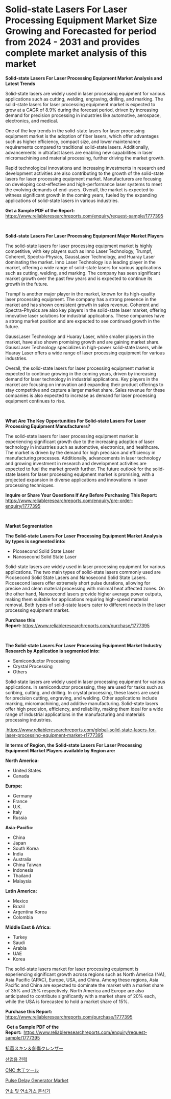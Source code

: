 <p><h1>Solid-state Lasers For Laser Processing Equipment Market Size Growing and Forecasted for period from 2024 - 2031 and provides complete market analysis of this market</h1></p><p><strong>Solid-state Lasers For Laser Processing Equipment Market Analysis and Latest Trends</strong></p>
<p><p>Solid-state lasers are widely used in laser processing equipment for various applications such as cutting, welding, engraving, drilling, and marking. The solid-state lasers for laser processing equipment market is expected to grow at a CAGR of 8.9% during the forecast period, driven by increasing demand for precision processing in industries like automotive, aerospace, electronics, and medical.</p><p>One of the key trends in the solid-state lasers for laser processing equipment market is the adoption of fiber lasers, which offer advantages such as higher efficiency, compact size, and lower maintenance requirements compared to traditional solid-state lasers. Additionally, advancements in ultrafast lasers are enabling new capabilities in laser micromachining and material processing, further driving the market growth.</p><p>Rapid technological innovations and increasing investments in research and development activities are also contributing to the growth of the solid-state lasers for laser processing equipment market. Manufacturers are focusing on developing cost-effective and high-performance laser systems to meet the evolving demands of end-users. Overall, the market is expected to witness significant growth in the coming years, fueled by the expanding applications of solid-state lasers in various industries.</p></p>
<p><strong>Get a Sample PDF of the Report:&nbsp;</strong> <a href="https://www.reliableresearchreports.com/enquiry/request-sample/1777395">https://www.reliableresearchreports.com/enquiry/request-sample/1777395</a></p>
<p>&nbsp;</p>
<p><strong>Solid-state Lasers For Laser Processing Equipment Major Market Players</strong></p>
<p><p>The solid-state lasers for laser processing equipment market is highly competitive, with key players such as Inno Laser Technology, Trumpf, Coherent, Spectra-Physics, GaussLaser Technology, and Huaray Laser dominating the market. Inno Laser Technology is a leading player in the market, offering a wide range of solid-state lasers for various applications such as cutting, welding, and marking. The company has seen significant market growth over the past few years and is expected to continue its growth in the future.</p><p>Trumpf is another major player in the market, known for its high-quality laser processing equipment. The company has a strong presence in the market and has shown consistent growth in sales revenue. Coherent and Spectra-Physics are also key players in the solid-state laser market, offering innovative laser solutions for industrial applications. These companies have a strong market position and are expected to see continued growth in the future.</p><p>GaussLaser Technology and Huaray Laser, while smaller players in the market, have also shown promising growth and are gaining market share. GaussLaser Technology specializes in high-power solid-state lasers, while Huaray Laser offers a wide range of laser processing equipment for various industries.</p><p>Overall, the solid-state lasers for laser processing equipment market is expected to continue growing in the coming years, driven by increasing demand for laser technology in industrial applications. Key players in the market are focusing on innovation and expanding their product offerings to stay competitive and capture a larger market share. Sales revenue for these companies is also expected to increase as demand for laser processing equipment continues to rise.</p></p>
<p>&nbsp;</p>
<p><strong>What Are The Key Opportunities For Solid-state Lasers For Laser Processing Equipment Manufacturers?</strong></p>
<p><p>The solid-state lasers for laser processing equipment market is experiencing significant growth due to the increasing adoption of laser technology in industries such as automotive, electronics, and healthcare. The market is driven by the demand for high precision and efficiency in manufacturing processes. Additionally, advancements in laser technology and growing investment in research and development activities are expected to fuel the market growth further. The future outlook for the solid-state lasers for laser processing equipment market is promising, with a projected expansion in diverse applications and innovations in laser processing techniques.</p></p>
<p><strong>Inquire or Share Your Questions If Any Before Purchasing This Report:</strong> <a href="https://www.reliableresearchreports.com/enquiry/pre-order-enquiry/1777395">https://www.reliableresearchreports.com/enquiry/pre-order-enquiry/1777395</a></p>
<p>&nbsp;</p>
<p><strong>Market Segmentation</strong></p>
<p><strong>The Solid-state Lasers For Laser Processing Equipment Market Analysis by types is segmented into:</strong></p>
<p><ul><li>Picosecond Solid State Laser</li><li>Nanosecond Solid State Laser</li></ul></p>
<p><p>Solid-state lasers are widely used in laser processing equipment for various applications. The two main types of solid-state lasers commonly used are Picosecond Solid State Lasers and Nanosecond Solid State Lasers. Picosecond lasers offer extremely short pulse durations, allowing for precise and clean material processing with minimal heat affected zones. On the other hand, Nanosecond lasers provide higher average power outputs, making them suitable for applications requiring high-speed material removal. Both types of solid-state lasers cater to different needs in the laser processing equipment market.</p></p>
<p><strong>Purchase this Report:&nbsp;</strong><a href="https://www.reliableresearchreports.com/purchase/1777395">https://www.reliableresearchreports.com/purchase/1777395</a></p>
<p>&nbsp;</p>
<p><strong>The Solid-state Lasers For Laser Processing Equipment Market Industry Research by Application is segmented into:</strong></p>
<p><ul><li>Semiconductor Processing</li><li>Crystal Processing</li><li>Others</li></ul></p>
<p><p>Solid-state lasers are widely used in laser processing equipment for various applications. In semiconductor processing, they are used for tasks such as scribing, cutting, and drilling. In crystal processing, these lasers are used for precision cutting, engraving, and welding. Other applications include marking, micromachining, and additive manufacturing. Solid-state lasers offer high precision, efficiency, and reliability, making them ideal for a wide range of industrial applications in the manufacturing and materials processing industries.</p></p>
<p><a href="https://www.reliableresearchreports.com/global-solid-state-lasers-for-laser-processing-equipment-market-r1777395">&nbsp;https://www.reliableresearchreports.com/global-solid-state-lasers-for-laser-processing-equipment-market-r1777395</a></p>
<p><strong>In terms of Region, the Solid-state Lasers For Laser Processing Equipment Market Players available by Region are:</strong></p>
<p>
    <p> <strong> North America: </strong>
        <ul>
            <li>United States</li>
            <li>Canada</li>
        </ul>
        </p> 
    <p> <strong> Europe: </strong>
        <ul>
            <li>Germany</li>
            <li>France</li>
            <li>U.K.</li>
            <li>Italy</li>
            <li>Russia</li>
        </ul>
        </p> 
    <p> <strong> Asia-Pacific: </strong>
        <ul>
            <li>China</li>
            <li>Japan</li>
            <li>South Korea</li>
            <li>India</li>
            <li>Australia</li>
            <li>China Taiwan</li>
            <li>Indonesia</li>
            <li>Thailand</li>
            <li>Malaysia</li>
        </ul>
        </p> 
    <p> <strong> Latin America: </strong>
        <ul>
            <li>Mexico</li>
            <li>Brazil</li>
            <li>Argentina Korea</li>
            <li>Colombia</li>
        </ul>
        </p> 
    <p> <strong> Middle East & Africa: </strong>
        <ul>
            <li>Turkey</li>
            <li>Saudi</li>
            <li>Arabia</li>
            <li>UAE</li>
            <li>Korea</li>
        </ul>
    </p>
    </p>
<p><p>The solid-state lasers market for laser processing equipment is experiencing significant growth across regions such as North America (NA), Asia Pacific (APAC), Europe, USA, and China. Among these regions, Asia Pacific and China are expected to dominate the market with a market share of 35% and 25% respectively. North America and Europe are also anticipated to contribute significantly with a market share of 20% each, while the USA is forecasted to hold a market share of 15%.</p></p>
<p><strong>Purchase this Report: </strong><a href="https://www.reliableresearchreports.com/purchase/1777395">https://www.reliableresearchreports.com/purchase/1777395</a></p>
<p>&nbsp;<strong>Get a Sample PDF of the Report:&nbsp;&nbsp;</strong><a href="https://www.reliableresearchreports.com/enquiry/request-sample/1777395">https://www.reliableresearchreports.com/enquiry/request-sample/1777395</a></p>
<p><strong></strong></p>
<p><p><a href="https://github.com/ddwcuskozol07187/Market-Research-Report-List-2/blob/main/6744315162994.md">抗菌スキン＆創傷クレンザー</a></p><p><a href="https://github.com/airdroplover110/Market-Research-Report-List-1/blob/main/3631408175438.md">산업용 전력</a></p><p><a href="https://github.com/marbadji/Market-Research-Report-List-2/blob/main/2040408162995.md">CNC 木工ツール</a></p><p><a href="https://github.com/LiamDavis60/Market-Research-Report-List-1/blob/main/pulse-delay-generator-market.md">Pulse Delay Generator Market</a></p><p><a href="https://github.com/nhaiquang84/Market-Research-Report-List-1/blob/main/2588331175437.md">연소 및 연소가스 분석기</a></p></p>